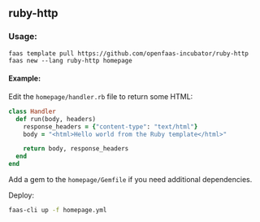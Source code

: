 ## ruby-http

### Usage:

```
faas template pull https://github.com/openfaas-incubator/ruby-http
faas new --lang ruby-http homepage
```

#### Example:

Edit the `homepage/handler.rb` file to return some HTML:

```ruby
class Handler
  def run(body, headers)
    response_headers = {"content-type": "text/html"}
    body = "<html>Hello world from the Ruby template</html>"

    return body, response_headers
  end
end
```

Add a gem to the `homepage/Gemfile` if you need additional dependencies.

Deploy:

```sh
faas-cli up -f homepage.yml
```

